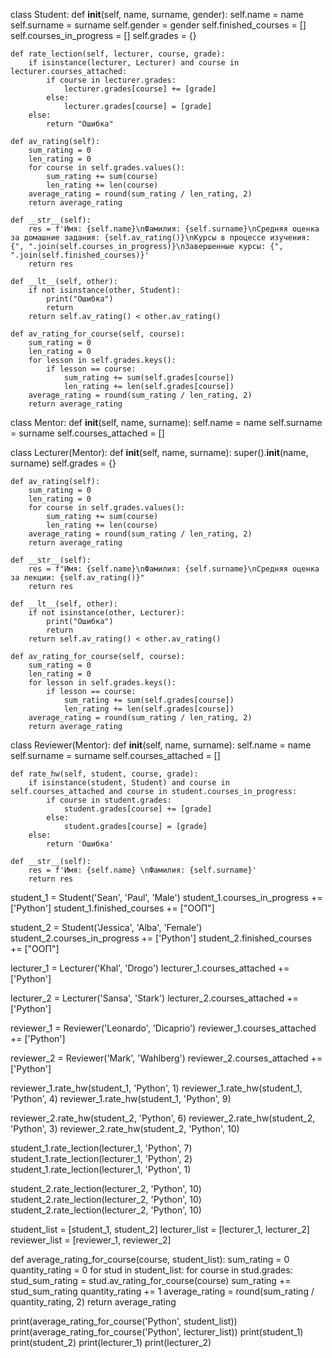 class Student:
    def __init__(self, name, surname, gender):
        self.name = name
        self.surname = surname
        self.gender = gender
        self.finished_courses = []
        self.courses_in_progress = []
        self.grades = {}

    def rate_lection(self, lecturer, course, grade):
        if isinstance(lecturer, Lecturer) and course in lecturer.courses_attached:
            if course in lecturer.grades:
                lecturer.grades[course] += [grade]
            else:
                lecturer.grades[course] = [grade]
        else:
            return "Ошибка"

    def av_rating(self):
        sum_rating = 0
        len_rating = 0
        for course in self.grades.values():
            sum_rating += sum(course)
            len_rating += len(course)
        average_rating = round(sum_rating / len_rating, 2)
        return average_rating
        
    def __str__(self):
        res = f'Имя: {self.name}\nФамилия: {self.surname}\nСредняя оценка за домашние задания: {self.av_rating()}\nКурсы в процессе изучения: {", ".join(self.courses_in_progress)}\nЗавершенные курсы: {", ".join(self.finished_courses)}'
        return res

    def __lt__(self, other):
        if not isinstance(other, Student):
            print("Ошибка")
            return
        return self.av_rating() < other.av_rating()

    def av_rating_for_course(self, course):
        sum_rating = 0
        len_rating = 0
        for lesson in self.grades.keys():
            if lesson == course:
                sum_rating += sum(self.grades[course])
                len_rating += len(self.grades[course])
        average_rating = round(sum_rating / len_rating, 2)
        return average_rating    

class Mentor:
    def __init__(self, name, surname):
        self.name = name
        self.surname = surname
        self.courses_attached = []
        
class Lecturer(Mentor):
    def __init__(self, name, surname):
        super().__init__(name, surname)
        self.grades = {}

    def av_rating(self):
        sum_rating = 0
        len_rating = 0
        for course in self.grades.values():
            sum_rating += sum(course)
            len_rating += len(course)
        average_rating = round(sum_rating / len_rating, 2)
        return average_rating

    def __str__(self):
        res = f"Имя: {self.name}\nФамилия: {self.surname}\nСредняя оценка за лекции: {self.av_rating()}"
        return res

    def __lt__(self, other):
        if not isinstance(other, Lecturer):
            print("Ошибка")
            return
        return self.av_rating() < other.av_rating()

    def av_rating_for_course(self, course):
        sum_rating = 0
        len_rating = 0
        for lesson in self.grades.keys():
            if lesson == course:
                sum_rating += sum(self.grades[course])
                len_rating += len(self.grades[course])
        average_rating = round(sum_rating / len_rating, 2)
        return average_rating       

class Reviewer(Mentor):
    def __init__(self, name, surname):
        self.name = name
        self.surname = surname
        self.courses_attached = []
        
    def rate_hw(self, student, course, grade):
        if isinstance(student, Student) and course in self.courses_attached and course in student.courses_in_progress:
            if course in student.grades:
                student.grades[course] += [grade]
            else:
                student.grades[course] = [grade]
        else:
            return 'Ошибка'

    def __str__(self):
        res = f'Имя: {self.name} \nФамилия: {self.surname}'
        return res

[Студенты]: #
student_1 = Student('Sean', 'Paul', 'Male')
student_1.courses_in_progress += ['Python']
student_1.finished_courses += ["ООП"]

student_2 = Student('Jessica', 'Alba', 'Female')
student_2.courses_in_progress += ['Python']
student_2.finished_courses += ["ООП"]

[Лекторы]: #
lecturer_1 = Lecturer('Khal', 'Drogo')
lecturer_1.courses_attached += ['Python']
 
lecturer_2 = Lecturer('Sansa', 'Stark')
lecturer_2.courses_attached += ['Python']

[Проверяющие]: #
reviewer_1 = Reviewer('Leonardo', 'Dicaprio')
reviewer_1.courses_attached += ['Python']
 
reviewer_2 = Reviewer('Mark', 'Wahlberg')
reviewer_2.courses_attached += ['Python']

[Оценки студентам]: #
reviewer_1.rate_hw(student_1, 'Python', 1)
reviewer_1.rate_hw(student_1, 'Python', 4)
reviewer_1.rate_hw(student_1, 'Python', 9)

reviewer_2.rate_hw(student_2, 'Python', 6)
reviewer_2.rate_hw(student_2, 'Python', 3)
reviewer_2.rate_hw(student_2, 'Python', 10)

[Оценки лекторам]: #
student_1.rate_lection(lecturer_1, 'Python', 7)
student_1.rate_lection(lecturer_1, 'Python', 2)
student_1.rate_lection(lecturer_1, 'Python', 1)

student_2.rate_lection(lecturer_2, 'Python', 10)
student_2.rate_lection(lecturer_2, 'Python', 10)
student_2.rate_lection(lecturer_2, 'Python', 10)

student_list = [student_1, student_2]
lecturer_list = [lecturer_1, lecturer_2]
reviewer_list = [reviewer_1, reviewer_2]

def average_rating_for_course(course, student_list):
    sum_rating = 0
    quantity_rating = 0
    for stud in student_list:
        for course in stud.grades:
            stud_sum_rating = stud.av_rating_for_course(course)
            sum_rating += stud_sum_rating
            quantity_rating += 1
    average_rating = round(sum_rating / quantity_rating, 2)
    return average_rating


print(average_rating_for_course('Python', student_list))
print(average_rating_for_course('Python', lecturer_list))
print(student_1)
print(student_2)
print(lecturer_1)
print(lecturer_2)
